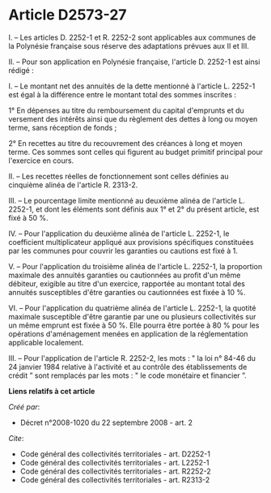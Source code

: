 # Article D2573-27

I. – Les articles D. 2252-1 et R. 2252-2 sont applicables aux communes de la Polynésie française sous réserve des adaptations
prévues aux II et III.

II. – Pour son application en Polynésie française, l'article D. 2252-1 est ainsi rédigé :

I. – Le montant net des annuités de la dette mentionné à l'article L. 2252-1 est égal à la différence entre le montant total
des sommes inscrites :

1° En dépenses au titre du remboursement du capital d'emprunts et du versement des intérêts ainsi que du règlement des dettes
à long ou moyen terme, sans réception de fonds ;

2° En recettes au titre du recouvrement des créances à long et moyen terme. Ces sommes sont celles qui figurent au budget
primitif principal pour l'exercice en cours.

II. – Les recettes réelles de fonctionnement sont celles définies au cinquième alinéa de l'article R. 2313-2.

III. – Le pourcentage limite mentionné au deuxième alinéa de l'article L. 2252-1, et dont les éléments sont définis aux 1° et
2° du présent article, est fixé à 50 %.

IV. – Pour l'application du deuxième alinéa de l'article L. 2252-1, le coefficient multiplicateur appliqué aux provisions
spécifiques constituées par les communes pour couvrir les garanties ou cautions est fixé à 1.

V. – Pour l'application du troisième alinéa de l'article L. 2252-1, la proportion maximale des annuités garanties ou
cautionnées au profit d'un même débiteur, exigible au titre d'un exercice, rapportée au montant total des annuités
susceptibles d'être garanties ou cautionnées est fixée à 10 %.

VI. – Pour l'application du quatrième alinéa de l'article L. 2252-1, la quotité maximale susceptible d'être garantie par une
ou plusieurs collectivités sur un même emprunt est fixée à 50 %. Elle pourra être portée à 80 % pour les opérations
d'aménagement menées en application de la réglementation applicable localement.

III. – Pour l'application de l'article R. 2252-2, les mots : " la loi n° 84-46 du 24 janvier 1984 relative à l'activité et au
contrôle des établissements de crédit ” sont remplacés par les mots : " le code monétaire et financier ”.

**Liens relatifs à cet article**

_Créé par_:

  - Décret n°2008-1020 du 22 septembre 2008 - art. 2

_Cite_:

  - Code général des collectivités territoriales - art. D2252-1
  - Code général des collectivités territoriales - art. L2252-1
  - Code général des collectivités territoriales - art. R2252-2
  - Code général des collectivités territoriales - art. R2313-2
